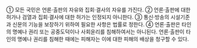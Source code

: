 ① 모든 국민은 언론·출판의 자유와 집회·결사의 자유를 가진다.
② 언론·출판에 대한 허가나 검열과 집회·결사에 대한 허가는 인정되지 아니한다.
③ 통신·방송의 시설기준과 신문의 기능을 보장하기 위하여 필요한 사항은 법률로 정한다.
④ 언론·출판은 타인의 명예나 권리 또는 공중도덕이나 사회윤리를 침해하여서는 아니된다. 언론·출판이 타인의 명예나 권리를 침해한 때에는 피해자는 이에 대한 피해의 배상을 청구할 수 있다.
